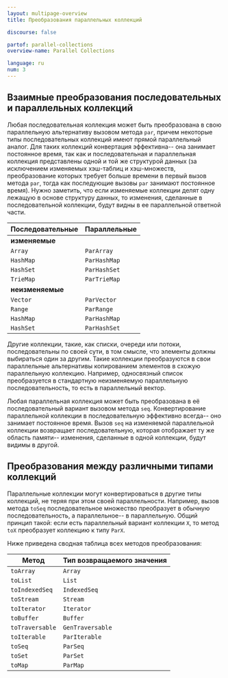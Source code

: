 ```yaml
---
layout: multipage-overview
title: Преобразования параллельных коллекций

discourse: false

partof: parallel-collections
overview-name: Parallel Collections

language: ru
num: 3
---
```


## Взаимные преобразования последовательных и параллельных коллекций

Любая последовательная коллекция может быть преобразована в свою параллельную альтернативу вызовом метода `par`, причем некоторые типы последовательных коллекций имеют прямой параллельный аналог. Для таких коллекций конвертация эффективна-- она занимает постоянное время, так как и последовательная и параллельная коллекция представлены одной и той же структурой данных (за исключением изменяемых хэш-таблиц и хэш-множеств,  преобразование которых требует больше времени в первый вызов метода `par`, тогда как последующие вызовы `par` занимают постоянное время). Нужно заметить, что если изменяемые коллекции делят одну лежащую в основе структуру данных, то изменения, сделанные в последовательной коллекции, будут видны в ее параллельной ответной части.

| Последовательные | Параллельные   |
| ---------------- | -------------- |
| **изменяемые**   |                |
| `Array`          | `ParArray`     |
| `HashMap`        | `ParHashMap`   |
| `HashSet`        | `ParHashSet`   |
| `TrieMap`        | `ParTrieMap`   |
| **неизменяемые** |                |
| `Vector`         | `ParVector`    |
| `Range`          | `ParRange`     |
| `HashMap`        | `ParHashMap`   |
| `HashSet`        | `ParHashSet`   |

Другие коллекции, такие, как списки, очереди или потоки, последовательны по своей сути, в том смысле, что элементы должны выбираться один за другим. Такие коллекции преобразуются в свои параллельные альтернативы копированием элементов в схожую параллельную коллекцию. Например, односвязный список преобразуется в стандартную неизменяемую параллельную последовательность, то есть в параллельный вектор.

Любая параллельная коллекция может быть преобразована в её последовательный вариант вызовом метода `seq`. Конвертирование параллельной коллекции в последовательную эффективно всегда-- оно занимает постоянное время. Вызов `seq` на изменяемой параллельной коллекции возвращает последовательную, которая отображает ту же область памяти-- изменения, сделанные в одной коллекции, будут видимы в другой.

## Преобразования между различными типами коллекций

Параллельные коллекции могут конвертироваться в другие типы коллекций, не теряя при этом своей параллельности. Например, вызов метода `toSeq` последовательное множество преобразует в обычную последовательность, а параллельное-- в параллельную. Общий принцип такой: если есть параллельный вариант коллекции `X`, то метод `toX` преобразует коллекцию к типу `ParX`.

Ниже приведена сводная таблица всех методов преобразования:

| Метод          | Тип возвращаемого значения  |
| -------------- | --------------------------- |
| `toArray`      | `Array`                     |
| `toList`       | `List`                      |
| `toIndexedSeq` | `IndexedSeq`                |
| `toStream`     | `Stream`                    |
| `toIterator`   | `Iterator`                  |
| `toBuffer`     | `Buffer`                    |
| `toTraversable`| `GenTraversable`            |
| `toIterable`   | `ParIterable`               |
| `toSeq`        | `ParSeq`                    |
| `toSet`        | `ParSet`                    |
| `toMap`        | `ParMap`                    |
